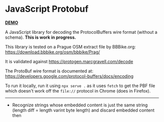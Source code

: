 # JavaScript Protobuf

[**DEMO**](https://tomashubelbauer.github.io/js-protobuf)

A JavaScript library for decoding the ProtocolBuffers wire format
(without a schema).
**This is work in progress.**

This library is tested on a Prague OSM extract file by BBBike.org:
https://download.bbbike.org/osm/bbbike/Prag/

It is validated against https://protogen.marcgravell.com/decode

The ProtoBuf wire format is documented at:
https://developers.google.com/protocol-buffers/docs/encoding

To run it locally, run it using `npx serve .` as it uses `fetch` to get the PBF
file which doesn't work off the `file://` protocol in Chrome (does in Firefox).

---

- Recognize strings whose embedded content is just the same string
  (length diff = length varint byte length) and discard embedded content then
